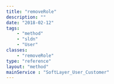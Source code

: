 ```yaml
---
title: "removeRole"
description: ""
date: "2018-02-12"
tags:
    - "method"
    - "sldn"
    - "User"
classes:
    - "removeRole"
type: "reference"
layout: "method"
mainService : "SoftLayer_User_Customer"
---
```

